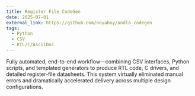 ```yaml
---
title: Register File CodeGen
date: 2025-07-01
external_link: https://github.com/noyaboy/andla_codegen
tags:
  - Python
  - CSV
  - RTL/C/AsciiDoc
---
```


Fully automated, end-to-end workflow—combining CSV interfaces, Python scripts, and templated generators to produce RTL code, C drivers, and detailed register-file datasheets. This system virtually eliminated manual errors and dramatically accelerated delivery across multiple design configurations.

<!--more-->
